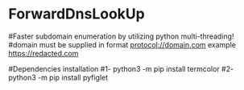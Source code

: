 # ForwardDnsLookUp
#Faster subdomain enumeration by utilizing python multi-threading!
#domain must be supplied in format <protocol://domain.com> example <https://redacted.com>

#Dependencies installation
#1- python3 -m pip install termcolor
#2- python3 -m pip install pyfiglet

